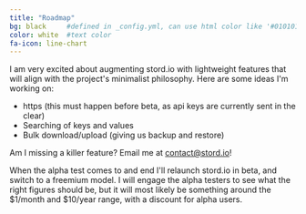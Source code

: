 ```yaml
---
title: "Roadmap"
bg: black     #defined in _config.yml, can use html color like '#010101'
color: white  #text color
fa-icon: line-chart
---
```


I am very excited about augmenting stord.io with lightweight features that will align with the project's minimalist philosophy. Here are some ideas I'm working on:

 - https (this must happen before beta, as api keys are currently sent in the clear)
 - Searching of keys and values
 - Bulk download/upload (giving us backup and restore)

Am I missing a killer feature? Email me at <contact@stord.io>!

When the alpha test comes to and end I'll relaunch stord.io in beta, and switch to a freemium model. I will engage the alpha testers to see what the right figures should be, but it will most likely be something around the $1/month and $10/year range, with a discount for alpha users.
